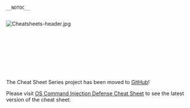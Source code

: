 `__NOTOC__`

<div style="width:100%;height:160px;border:0,margin:0;overflow: hidden;">

![Cheatsheets-header.jpg](Cheatsheets-header.jpg
"Cheatsheets-header.jpg")

</div>

The Cheat Sheet Series project has been moved to
[GitHub](https://github.com/OWASP/CheatSheetSeries)\!

Please visit [OS Command Injection Defense Cheat
Sheet](https://github.com/OWASP/CheatSheetSeries/blob/master/cheatsheets/OS_Command_Injection_Defense_Cheat_Sheet.md)
to see the latest version of the cheat sheet.
